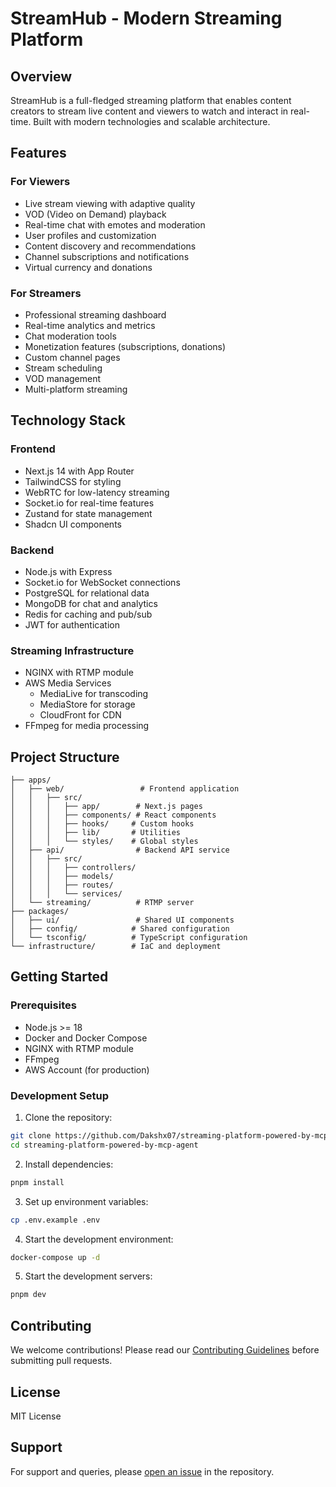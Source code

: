 # StreamHub - Modern Streaming Platform

## Overview
StreamHub is a full-fledged streaming platform that enables content creators to stream live content and viewers to watch and interact in real-time. Built with modern technologies and scalable architecture.

## Features

### For Viewers
- Live stream viewing with adaptive quality
- VOD (Video on Demand) playback
- Real-time chat with emotes and moderation
- User profiles and customization
- Content discovery and recommendations
- Channel subscriptions and notifications
- Virtual currency and donations

### For Streamers
- Professional streaming dashboard
- Real-time analytics and metrics
- Chat moderation tools
- Monetization features (subscriptions, donations)
- Custom channel pages
- Stream scheduling
- VOD management
- Multi-platform streaming

## Technology Stack

### Frontend
- Next.js 14 with App Router
- TailwindCSS for styling
- WebRTC for low-latency streaming
- Socket.io for real-time features
- Zustand for state management
- Shadcn UI components

### Backend
- Node.js with Express
- Socket.io for WebSocket connections
- PostgreSQL for relational data
- MongoDB for chat and analytics
- Redis for caching and pub/sub
- JWT for authentication

### Streaming Infrastructure
- NGINX with RTMP module
- AWS Media Services
  - MediaLive for transcoding
  - MediaStore for storage
  - CloudFront for CDN
- FFmpeg for media processing

## Project Structure
```
├── apps/
│   ├── web/                 # Frontend application
│   │   ├── src/
│   │   │   ├── app/        # Next.js pages
│   │   │   ├── components/ # React components
│   │   │   ├── hooks/     # Custom hooks
│   │   │   ├── lib/       # Utilities
│   │   │   └── styles/    # Global styles
│   ├── api/                # Backend API service
│   │   ├── src/
│   │   │   ├── controllers/
│   │   │   ├── models/
│   │   │   ├── routes/
│   │   │   └── services/
│   └── streaming/          # RTMP server
├── packages/
│   ├── ui/                 # Shared UI components
│   ├── config/            # Shared configuration
│   └── tsconfig/          # TypeScript configuration
└── infrastructure/        # IaC and deployment
```

## Getting Started

### Prerequisites
- Node.js >= 18
- Docker and Docker Compose
- NGINX with RTMP module
- FFmpeg
- AWS Account (for production)

### Development Setup
1. Clone the repository:
```bash
git clone https://github.com/Dakshx07/streaming-platform-powered-by-mcp-agent.git
cd streaming-platform-powered-by-mcp-agent
```

2. Install dependencies:
```bash
pnpm install
```

3. Set up environment variables:
```bash
cp .env.example .env
```

4. Start the development environment:
```bash
docker-compose up -d
```

5. Start the development servers:
```bash
pnpm dev
```

## Contributing
We welcome contributions! Please read our [Contributing Guidelines](CONTRIBUTING.md) before submitting pull requests.

## License
MIT License

## Support
For support and queries, please [open an issue](https://github.com/Dakshx07/streaming-platform-powered-by-mcp-agent/issues) in the repository.